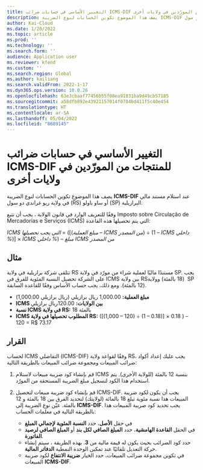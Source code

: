 ```yaml
---
title: التغيير الأساسي في حسابات ضرائب ICMS-DIF للمنتجات من المورّدين في ولايات أخرى
description: يصف هذا الموضوع تكوين الحسابات لنوع الضريبة ICMS-DIF عند استلام مستند مالي في ولاية ريو غراندي دو سول (RS) أو ساو باولو (SP) البرازيلية.
author: Kai-Cloud
ms.date: 1/20/2022
ms.topic: article
ms.prod: ''
ms.technology: ''
ms.search.form: ''
audience: Application user
ms.reviewer: kfend
ms.custom: ''
ms.search.region: Global
ms.author: kailiang
ms.search.validFrom: 2022-1-17
ms.dyn365.ops.version: 10.0.26
ms.openlocfilehash: 63e3cbaaf77456b55f08ea91831ba9d49cb57185
ms.sourcegitcommit: a58dfb892e43921157014f0784bd411f5c40e454
ms.translationtype: HT
ms.contentlocale: ar-SA
ms.lasthandoff: 05/04/2022
ms.locfileid: "8689145"
---
```

# <a name="basis-change-in-icms-dif-tax-calculations-for-products-from-suppliers-in-other-states"></a>التغيير الأساسي في حسابات ضرائب ICMS-DIF للمنتجات من المورّدين في ولايات أخرى

يصف هذا الموضوع تكوين الحسابات لنوع الضريبة **ICMS-DIF** عند استلام مستند مالي في ولاية ريو غراندي دو سول (RS) أو ساو باولو (SP) البرازيلية.

وفقًا للتعريف الوارد في قانون الولاية ، يجب أن تتبع Imposto sobre Circulação de Mercadorias e Serviços (ICMS) التي يتم تحصيلها هذه القاعدة:

*ICMS التي يجب تحصيلها* = ([(*مبلغ العملية* – *ICMS من المصدر*) ÷ (1 – *ICMS داخلي %*)] × *ICMS داخلي %*) – *مبلغ ICMS من المصدر*

## <a name="example"></a>مثال

تتلقى شركة برازيلية في ولاية RS مستندًا ماليًا لعملية شراء من مورّد في ولاية SP. يجب على الشركة تحصيل النسبة المئوية للفرق في ICMS بين ولاية RS‏ (18 بالمئة) وولاية SP ‏(12 بالمئة). ومع ذلك، يجب حساب الأساس وفقًا للقاعدة السابقة.

- **مبلغ العملية:** 1,000.00 ريال برازيلي (ريال برازيلي 1,000.00)
- **ICMS بين الولايات:** 120.00ريال برازيلي
- **نسبة ICMS في ولاية RS:** 18 بالمئة
- **ICMS المطلوب تحصيلها في ولاية RS:** (\[(1,000 – 120) ÷ (1 – 0.18)\] × 0.18 ) – 120 = R$ 73.17 

## <a name="resolution"></a>القرار

لحساب ICMS التفاضلي (ICMS-DIF) وفقًا لقواعد ولاية RS، يجب عليك إعداد أكواد ضرائب المبيعات ومجموعة ضرائب المبيعات بالطريقة التالية:

1. قم بإنشاء كود ضريبة مبيعات لاستلام ICMS بنسبة 12 بالمئة (للولاية الأخرى). يتم استخدام هذا الكود لتسجيل مبلغ الضريبة المستحقة من المورّد.
2. قم بإنشاء كود ضريبة مبيعات لتحصيل ICMS-DIF. يجب أن يكون لكود ضريبة المبيعات هذا نسبة مئوية تبلغ 18 بالمائة (لولايتك) لتحديد الفرق بين 18 بالمئة و 12 بالمئة. عيّن نوع الضريبة إلى **ICMS-DIF**. يجب تحديد كود ضريبة المبيعات هذا بالطريقة التالية في معلمات الحساب:

    - في حقل **الأصل**، حدد **النسبة المئوية لإجمالي المبلغ‬**
    - في الحقل **القاعدة الهامشية**، حدد **المبلغ الصافي لكل بند‬** أو **المبلغ الصافي لرصيد الفاتورة‬**.
    - حدد كود الضرائب بحيث يكون له قيمة مالية من **3**. بهذه الطريقة ، سيتم إنشاء حركة التعديل تلقائيًا عند تمكين الوحدة النمطية **الدفاتر المالية**.
    - في تكوين مجموعة ضرائب المبيعات، حدد الخيار **ضريبة الانتفاع** لكود ضريبة المبيعات **ICMS-DIF**.

